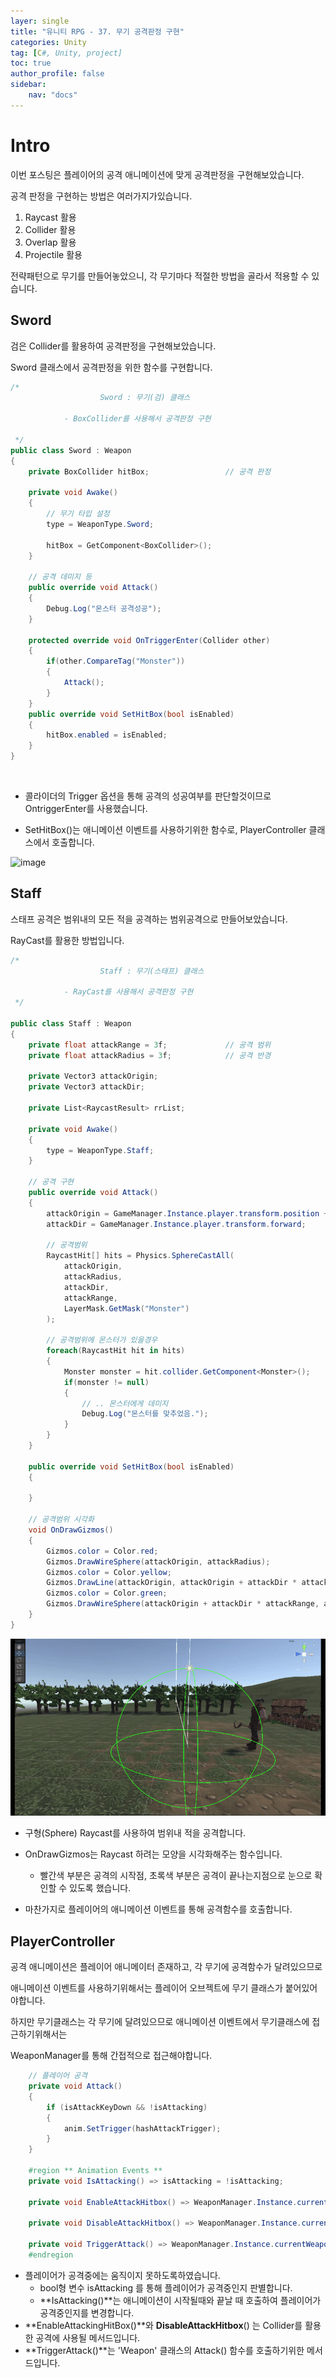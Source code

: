 ```yaml
---
layer: single
title: "유니티 RPG - 37. 무기 공격판정 구현"
categories: Unity
tag: [C#, Unity, project]
toc: true
author_profile: false
sidebar: 
    nav: "docs"
---
```


# Intro

이번 포스팅은 플레이어의 공격 애니메이션에 맞게 공격판정을 구현해보았습니다.

공격 판정을 구현하는 방법은 여러가지가있습니다.

1. Raycast 활용
2. Collider 활용
3. Overlap 활용
4. Projectile 활용

전략패턴으로 무기를 만들어놓았으니, 각 무기마다 적절한 방법을 골라서 적용할 수 있습니다.



## Sword 

검은 Collider를 활용하여 공격판정을 구현해보았습니다.

Sword 클래스에서 공격판정을 위한 함수를 구현합니다.

```c#
/*
                    Sword : 무기(검) 클래스

            - BoxCollider를 사용해서 공격판정 구현
            
 */
public class Sword : Weapon
{
    private BoxCollider hitBox;                 // 공격 판정

    private void Awake()
    {
        // 무기 타입 설정
        type = WeaponType.Sword;

        hitBox = GetComponent<BoxCollider>();
    }

    // 공격 데미지 등
    public override void Attack()
    {
        Debug.Log("몬스터 공격성공");
    }

    protected override void OnTriggerEnter(Collider other)
    {
        if(other.CompareTag("Monster"))
        {
            Attack();
        }
    }
    public override void SetHitBox(bool isEnabled)
    {
        hitBox.enabled = isEnabled;
    }
}
```
<br>

* 콜라이더의 Trigger 옵션을 통해 공격의 성공여부를 판단할것이므로 OntriggerEnter를 사용했습니다.

* SetHitBox()는 애니메이션 이벤트를 사용하기위한 함수로, PlayerController 클래스에서 호출합니다.

![image](/images/2025/2025-02-17/capture_1.gif) 


## Staff

스태프 공격은 범위내의 모든 적을 공격하는 범위공격으로 만들어보았습니다.

RayCast를 활용한 방법입니다.

```c#
/*
                    Staff : 무기(스태프) 클래스

            - RayCast를 사용해서 공격판정 구현
 */

public class Staff : Weapon
{
    private float attackRange = 3f;             // 공격 범위
    private float attackRadius = 3f;            // 공격 반경 

    private Vector3 attackOrigin;
    private Vector3 attackDir;

    private List<RaycastResult> rrList;

    private void Awake()
    {
        type = WeaponType.Staff;
    }

    // 공격 구현
    public override void Attack()
    {
        attackOrigin = GameManager.Instance.player.transform.position + GameManager.Instance.player.transform.forward * 2f;
        attackDir = GameManager.Instance.player.transform.forward;
        
        // 공격범위
        RaycastHit[] hits = Physics.SphereCastAll(
            attackOrigin,
            attackRadius,
            attackDir,
            attackRange,
            LayerMask.GetMask("Monster")
        );

        // 공격범위에 몬스터가 있을경우
        foreach(RaycastHit hit in hits)
        {
            Monster monster = hit.collider.GetComponent<Monster>();
            if(monster != null)
            {
                // .. 몬스터에게 데미지
                Debug.Log("몬스터를 맞추었음.");
            }
        }
    }

    public override void SetHitBox(bool isEnabled)
    {
        
    }

    // 공격범위 시각화
    void OnDrawGizmos()
    {
        Gizmos.color = Color.red;
        Gizmos.DrawWireSphere(attackOrigin, attackRadius);
        Gizmos.color = Color.yellow;
        Gizmos.DrawLine(attackOrigin, attackOrigin + attackDir * attackRange);
        Gizmos.color = Color.green;
        Gizmos.DrawWireSphere(attackOrigin + attackDir * attackRange, attackRadius);
    }
}
```

![image](/images/2025/2025-02-17/capture_2.gif) 

* 구형(Sphere) Raycast를 사용하여 범위내 적을 공격합니다.

* OnDrawGizmos는 Raycast 하려는 모양을 시각화해주는 함수입니다.
    - 빨간색 부분은 공격의 시작점, 초록색 부분은 공격이 끝나는지점으로 눈으로 확인할 수 있도록 했습니다.

* 마찬가지로 플레이어의 애니메이션 이벤트를 통해 공격함수를 호출합니다.


## PlayerController

공격 애니메이션은 플레이어 애니메이터 존재하고, 각 무기에 공격함수가 달려있으므로

애니메이션 이벤트를 사용하기위해서는 플레이어 오브젝트에 무기 클래스가 붙어있어야합니다.

하지만 무기클래스는 각 무기에 달려있으므로 애니메이션 이벤트에서 무기클래스에 접근하기위해서는 

WeaponManager를 통해 간접적으로 접근해야합니다.

```c#
    // 플레이어 공격
    private void Attack()
    {
        if (isAttackKeyDown && !isAttacking)
        {
            anim.SetTrigger(hashAttackTrigger);
        }
    }

    #region ** Animation Events **
    private void IsAttacking() => isAttacking = !isAttacking;

    private void EnableAttackHitbox() => WeaponManager.Instance.currentWeapon.SetHitBox(true);
    
    private void DisableAttackHitbox() => WeaponManager.Instance.currentWeapon.SetHitBox(false);

    private void TriggerAttack() => WeaponManager.Instance.currentWeapon.Attack();
    #endregion
```


* 플레이어가 공격중에는 움직이지 못하도록하였습니다.
    - bool형 변수 isAttacking 를 통해 플레이어가 공격중인지 판별합니다.
    - **IsAttacking()**는 애니메이션이 시작될때와 끝날 때 호출하여 플레이어가 공격중인지를 변경합니다.
* **EnableAttackingHitBox()**와 **DisableAttackHitbox**() 는 Collider를 활용한 공격에 사용될 메서드입니다.
* **TriggerAttack()**는 'Weapon' 클래스의 Attack() 함수를 호출하기위한 메서드입니다.




